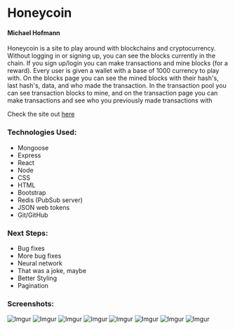 # Honeycoin

#### Michael Hofmann

Honeycoin is a site to play around with blockchains and cryptocurrency. Without logging in or signing up, you can see the blocks currently in the chain. If you sign up/login you can make transactions and mine blocks (for a reward). Every user is given a wallet with a base of 1000 currency to play with. On the blocks page you can see the mined blocks with their hash's, last hash's, data, and who made the transaction. In the transaction pool you can see transaction blocks to mine, and on the transaction page you can make transactions and see who you previously made transactions with

Check the site out [here](https://honeycoin-2.herokuapp.com/)

### Technologies Used:
 * Mongoose
 * Express
 * React
 * Node
 * CSS
 * HTML
 * Bootstrap
 * Redis (PubSub server)
 * JSON web tokens
 * Git/GitHub

 ### Next Steps:
  * Bug fixes
  * More bug fixes
  * Neural network
  * That was a joke, maybe
  * Better Styling
  * Pagination

### Screenshots:
  ![Imgur](https://i.imgur.com/NxzywdI.png)
  ![Imgur](https://i.imgur.com/MheHjBY.png)
  ![Imgur](https://i.imgur.com/XYsg9Q3.png)
  ![Imgur](https://i.imgur.com/HuTJ0ub.png)
  ![Imgur](https://i.imgur.com/mEzQJJB.png)
  ![Imgur](https://i.imgur.com/2PDP68m.png)
  ![Imgur](https://i.imgur.com/7A9edr2.png)
  ![Imgur](https://i.imgur.com/xTstnNE.png)

